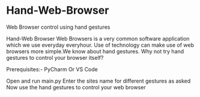 # Hand-Web-Browser
Web Browser control using hand gestures

Hand-Web Browser
Web Browsers is a very common software application which we use everyday everyhour. Use of technology can make use of 
web browsers more simple.We know about hand gestures. Why not try hand gestures to control your browser itself?

Prerequisites:-
PyCharm Or VS Code

Open and run main.py
Enter the sites name for different gestures as asked
Now use the hand gestures to control your web browser




